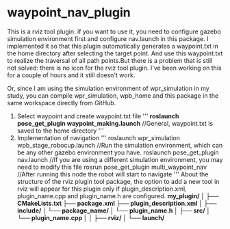 # waypoint_nav_plugin
This is a rviz tool plugin. if you want to use it, you need to configure gazebo simulation environment first and configure nav.launch in this package.
I implemented it so that this plugin automatically generates a waypoint.txt in the home directory after selecting the target point. And use this waypoint.txt to realize the traversal of all path points.But there is a problem that is still not solved: there is no icon for the rviz tool plugin. I've been working on this for a couple of hours and it still doesn't work.

Or, since I am using the simulation environment of wpr_simulation in my study, you can compile wpr_simulation, wpb_home and this package in the same workspace directly from GitHub.

1. Select waypoint and create waypoint.txt file
'''
**roslaunch pose_get_plugin waypoint_making.launch**
//General, waypoint.txt is saved to the home directory
'''
3. Implementation of navigation
'''
roslaunch wpr_simulation wpb_stage_robocup.launch 
//Run the simulation environment, which can be any other gazebo environment you have.
roslaunch pose_get_plugin nav.launch
//If you are using a different simulation environment, you may need to modify this file
rosrun pose_get_plugin multi_waypoint_nav
//After running this node the robot will start to navigate
'''
About the structure of the rviz plugin tool package, the option to add a new tool in rviz will appear for this plugin only if plugin_description.xml, plugin_name.cpp and plugin_name.h are configured.
**my_plugin/
│
├── CMakeLists.txt
├── package.xml
├── plugin_description.xml
│
├── include/
│   └── package_name/
│       └── plugin_name.h
│
├── src/
│   └── plugin_name.cpp
│
│
├── rviz/
│
└── launch/**
